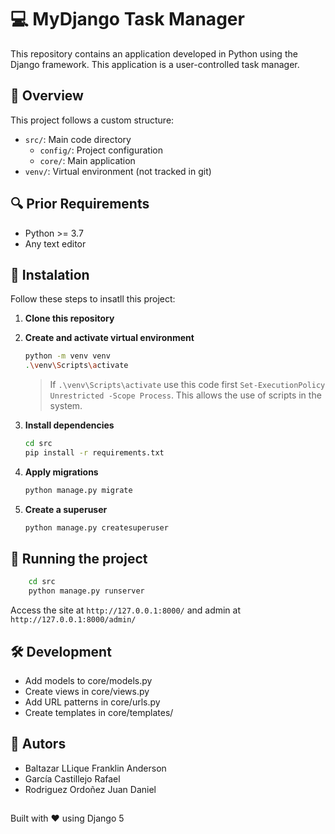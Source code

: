 # 💻 MyDjango Task Manager
This repository contains an application developed in Python using the Django framework. This application is a user-controlled task manager.

## 📃 Overview

This project follows a custom structure:
- `src/`: Main code directory
  - `config/`: Project configuration
  - `core/`: Main application
- `venv/`: Virtual environment (not tracked in git)

## 🔍 Prior Requirements

-   Python >= 3.7
-   Any text editor

## 🔧 Instalation

Follow these steps to insatll this project:

1.  **Clone this repository**

2.  **Create and activate virtual environment**

    ```bash
    python -m venv venv
    .\venv\Scripts\activate
    ```
    > If `.\venv\Scripts\activate` use this code first `Set-ExecutionPolicy Unrestricted -Scope Process`. This allows the use of scripts in the system.

3.  **Install dependencies**

    ```bash
    cd src
    pip install -r requirements.txt
    ```

4.  **Apply migrations**

    ```bash
    python manage.py migrate
    ```

5.  **Create a superuser**

    ```bash
    python manage.py createsuperuser
    ```
    
## 🚀 Running the project
```bash
    cd src
    python manage.py runserver
```

Access the site at `http://127.0.0.1:8000/` and admin at `http://127.0.0.1:8000/admin/`

## 🛠 Development
- Add models to core/models.py
- Create views in core/views.py
- Add URL patterns in core/urls.py
- Create templates in core/templates/

## 👤 Autors
- Baltazar LLique Franklin Anderson
- García Castillejo Rafael
- Rodriguez Ordoñez Juan Daniel
  
##
Built with ❤️ using Django 5
